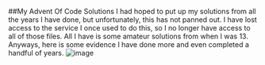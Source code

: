 ##My Advent Of Code Solutions
I had hoped to put up my solutions from all the years I have done, but unfortunately, this has not panned out. I have lost access to the service I once used to do this, so I no longer have access to all of those files. All I have is some amateur solutions from when I was 13.
Anyways, here is some evidence I have done more and even completed a handful of years.
![image](https://github.com/user-attachments/assets/d48a32ad-82ef-4e29-b1c9-a6f4734d2a3a)
